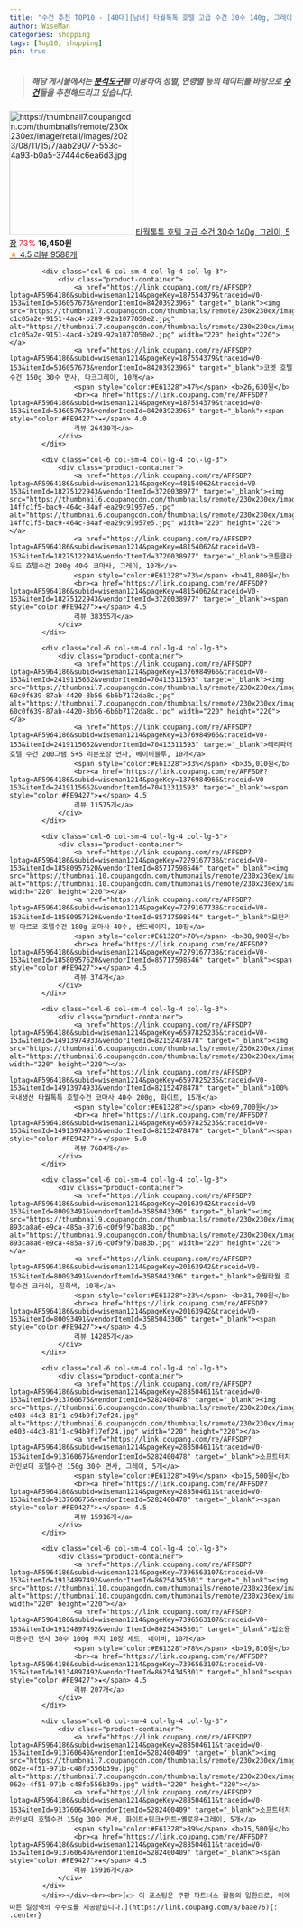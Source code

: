 ```yaml
---
title: "수건 추천 TOP10 - [40대][남녀] 타월톡톡 호텔 고급 수건 30수 140g, 그레이, 5장"
author: WiseMan
categories: shopping
tags: [Top10, shopping]
pin: true
---
```


> ##### 해당 게시물에서는 [**분석도구**](https://itemscout.io/)를 이용하여 **성별**, **연령별** 등의 데이터를 바탕으로 [**수건**](https://link.coupang.com/a/baae76)들을 추천해드리고 있습니다.
<div class="container"><div class="row">
            <div class="col-6 col-sm-4 col-lg-4 col-lg-3">
                <div class="product-container">
                    <a href="https://link.coupang.com/re/AFFSDP?lptag=AF5964186&subid=wiseman1214&pageKey=5296056341&traceid=V0-153&itemId=7632948081&vendorItemId=86850250683" target="_blank"><img src="https://thumbnail7.coupangcdn.com/thumbnails/remote/230x230ex/image/retail/images/2023/08/11/15/7/aab29077-553c-4a93-b0a5-37444c6ea6d3.jpg" alt="https://thumbnail7.coupangcdn.com/thumbnails/remote/230x230ex/image/retail/images/2023/08/11/15/7/aab29077-553c-4a93-b0a5-37444c6ea6d3.jpg" width="220" height="220"></a>
                    <a href="https://link.coupang.com/re/AFFSDP?lptag=AF5964186&subid=wiseman1214&pageKey=5296056341&traceid=V0-153&itemId=7632948081&vendorItemId=86850250683" target="_blank">타월톡톡 호텔 고급 수건 30수 140g, 그레이, 5장</a>
                    <span style="color:#E61328">73%</span> <b>16,450원</b>
                    <br><a href="https://link.coupang.com/re/AFFSDP?lptag=AF5964186&subid=wiseman1214&pageKey=5296056341&traceid=V0-153&itemId=7632948081&vendorItemId=86850250683" target="_blank"><span style="color:#FE9427">★</span> 4.5
                    리뷰 9588개</a>
                </div>
            </div>
            
            <div class="col-6 col-sm-4 col-lg-4 col-lg-3">
                <div class="product-container">
                    <a href="https://link.coupang.com/re/AFFSDP?lptag=AF5964186&subid=wiseman1214&pageKey=187554379&traceid=V0-153&itemId=536057673&vendorItemId=84203923965" target="_blank"><img src="https://thumbnail7.coupangcdn.com/thumbnails/remote/230x230ex/image/retail/images/4689428470327363-c1c05a2e-9151-4ac4-b289-92a1077050e2.jpg" alt="https://thumbnail7.coupangcdn.com/thumbnails/remote/230x230ex/image/retail/images/4689428470327363-c1c05a2e-9151-4ac4-b289-92a1077050e2.jpg" width="220" height="220"></a>
                    <a href="https://link.coupang.com/re/AFFSDP?lptag=AF5964186&subid=wiseman1214&pageKey=187554379&traceid=V0-153&itemId=536057673&vendorItemId=84203923965" target="_blank">코멧 호텔 수건 150g 30수 면사, 다크그레이, 10개</a>
                    <span style="color:#E61328">47%</span> <b>26,630원</b>
                    <br><a href="https://link.coupang.com/re/AFFSDP?lptag=AF5964186&subid=wiseman1214&pageKey=187554379&traceid=V0-153&itemId=536057673&vendorItemId=84203923965" target="_blank"><span style="color:#FE9427">★</span> 4.0
                    리뷰 26430개</a>
                </div>
            </div>
            
            <div class="col-6 col-sm-4 col-lg-4 col-lg-3">
                <div class="product-container">
                    <a href="https://link.coupang.com/re/AFFSDP?lptag=AF5964186&subid=wiseman1214&pageKey=48154062&traceid=V0-153&itemId=18275122943&vendorItemId=3720038977" target="_blank"><img src="https://thumbnail6.coupangcdn.com/thumbnails/remote/230x230ex/image/retail/images/4599168087954370-14ffc1f5-bac9-464c-84af-ea29c91957e5.jpg" alt="https://thumbnail6.coupangcdn.com/thumbnails/remote/230x230ex/image/retail/images/4599168087954370-14ffc1f5-bac9-464c-84af-ea29c91957e5.jpg" width="220" height="220"></a>
                    <a href="https://link.coupang.com/re/AFFSDP?lptag=AF5964186&subid=wiseman1214&pageKey=48154062&traceid=V0-153&itemId=18275122943&vendorItemId=3720038977" target="_blank">코튼클라우드 호텔수건 200g 40수 코마사, 그레이, 10개</a>
                    <span style="color:#E61328">73%</span> <b>41,800원</b>
                    <br><a href="https://link.coupang.com/re/AFFSDP?lptag=AF5964186&subid=wiseman1214&pageKey=48154062&traceid=V0-153&itemId=18275122943&vendorItemId=3720038977" target="_blank"><span style="color:#FE9427">★</span> 4.5
                    리뷰 38355개</a>
                </div>
            </div>
            
            <div class="col-6 col-sm-4 col-lg-4 col-lg-3">
                <div class="product-container">
                    <a href="https://link.coupang.com/re/AFFSDP?lptag=AF5964186&subid=wiseman1214&pageKey=1376984966&traceid=V0-153&itemId=2419115662&vendorItemId=70413311593" target="_blank"><img src="https://thumbnail7.coupangcdn.com/thumbnails/remote/230x230ex/image/retail/images/28960561021861-60c0f639-87ab-4420-8b56-6b6b7172da8c.jpg" alt="https://thumbnail7.coupangcdn.com/thumbnails/remote/230x230ex/image/retail/images/28960561021861-60c0f639-87ab-4420-8b56-6b6b7172da8c.jpg" width="220" height="220"></a>
                    <a href="https://link.coupang.com/re/AFFSDP?lptag=AF5964186&subid=wiseman1214&pageKey=1376984966&traceid=V0-153&itemId=2419115662&vendorItemId=70413311593" target="_blank">테리파머 호텔 수건 200그램 5+5 리본포장 면사, 베이비블루, 10개</a>
                    <span style="color:#E61328">33%</span> <b>35,010원</b>
                    <br><a href="https://link.coupang.com/re/AFFSDP?lptag=AF5964186&subid=wiseman1214&pageKey=1376984966&traceid=V0-153&itemId=2419115662&vendorItemId=70413311593" target="_blank"><span style="color:#FE9427">★</span> 4.5
                    리뷰 11575개</a>
                </div>
            </div>
            
            <div class="col-6 col-sm-4 col-lg-4 col-lg-3">
                <div class="product-container">
                    <a href="https://link.coupang.com/re/AFFSDP?lptag=AF5964186&subid=wiseman1214&pageKey=7279167738&traceid=V0-153&itemId=18580957620&vendorItemId=85717598546" target="_blank"><img src="https://thumbnail10.coupangcdn.com/thumbnails/remote/230x230ex/image/vendor_inventory/9614/837b52e94bed6caad05271fbe9ab9ec2217047f8e368c1d06d4b7fdd3521.jpg" alt="https://thumbnail10.coupangcdn.com/thumbnails/remote/230x230ex/image/vendor_inventory/9614/837b52e94bed6caad05271fbe9ab9ec2217047f8e368c1d06d4b7fdd3521.jpg" width="220" height="220"></a>
                    <a href="https://link.coupang.com/re/AFFSDP?lptag=AF5964186&subid=wiseman1214&pageKey=7279167738&traceid=V0-153&itemId=18580957620&vendorItemId=85717598546" target="_blank">모던리빙 마르코 호텔수건 180g 코마사 40수, 샌드베이지, 10장</a>
                    <span style="color:#E61328">78%</span> <b>38,900원</b>
                    <br><a href="https://link.coupang.com/re/AFFSDP?lptag=AF5964186&subid=wiseman1214&pageKey=7279167738&traceid=V0-153&itemId=18580957620&vendorItemId=85717598546" target="_blank"><span style="color:#FE9427">★</span> 4.5
                    리뷰 374개</a>
                </div>
            </div>
            
            <div class="col-6 col-sm-4 col-lg-4 col-lg-3">
                <div class="product-container">
                    <a href="https://link.coupang.com/re/AFFSDP?lptag=AF5964186&subid=wiseman1214&pageKey=6597825235&traceid=V0-153&itemId=14913974933&vendorItemId=82152478478" target="_blank"><img src="https://thumbnail6.coupangcdn.com/thumbnails/remote/230x230ex/image/vendor_inventory/0002/f14a7b8623b6d608f7c531825a5ee2030d042d005088de5115e64b4ece9c.jpg" alt="https://thumbnail6.coupangcdn.com/thumbnails/remote/230x230ex/image/vendor_inventory/0002/f14a7b8623b6d608f7c531825a5ee2030d042d005088de5115e64b4ece9c.jpg" width="220" height="220"></a>
                    <a href="https://link.coupang.com/re/AFFSDP?lptag=AF5964186&subid=wiseman1214&pageKey=6597825235&traceid=V0-153&itemId=14913974933&vendorItemId=82152478478" target="_blank">100% 국내생산 타월톡톡 호텔수건 코마사 40수 200g, 화이트, 15개</a>
                    <span style="color:#E61328"></span> <b>69,700원</b>
                    <br><a href="https://link.coupang.com/re/AFFSDP?lptag=AF5964186&subid=wiseman1214&pageKey=6597825235&traceid=V0-153&itemId=14913974933&vendorItemId=82152478478" target="_blank"><span style="color:#FE9427">★</span> 5.0
                    리뷰 7684개</a>
                </div>
            </div>
            
            <div class="col-6 col-sm-4 col-lg-4 col-lg-3">
                <div class="product-container">
                    <a href="https://link.coupang.com/re/AFFSDP?lptag=AF5964186&subid=wiseman1214&pageKey=20163942&traceid=V0-153&itemId=80093491&vendorItemId=3585043306" target="_blank"><img src="https://thumbnail9.coupangcdn.com/thumbnails/remote/230x230ex/image/retail/images/9615147523457910-893ca8a6-e9ca-485a-8716-c0f9f97ba83b.jpg" alt="https://thumbnail9.coupangcdn.com/thumbnails/remote/230x230ex/image/retail/images/9615147523457910-893ca8a6-e9ca-485a-8716-c0f9f97ba83b.jpg" width="220" height="220"></a>
                    <a href="https://link.coupang.com/re/AFFSDP?lptag=AF5964186&subid=wiseman1214&pageKey=20163942&traceid=V0-153&itemId=80093491&vendorItemId=3585043306" target="_blank">송월타월 호텔수건 크러쉬, 진회색, 10개</a>
                    <span style="color:#E61328">23%</span> <b>31,700원</b>
                    <br><a href="https://link.coupang.com/re/AFFSDP?lptag=AF5964186&subid=wiseman1214&pageKey=20163942&traceid=V0-153&itemId=80093491&vendorItemId=3585043306" target="_blank"><span style="color:#FE9427">★</span> 4.5
                    리뷰 14285개</a>
                </div>
            </div>
            
            <div class="col-6 col-sm-4 col-lg-4 col-lg-3">
                <div class="product-container">
                    <a href="https://link.coupang.com/re/AFFSDP?lptag=AF5964186&subid=wiseman1214&pageKey=288504611&traceid=V0-153&itemId=913760675&vendorItemId=5282400478" target="_blank"><img src="https://thumbnail6.coupangcdn.com/thumbnails/remote/230x230ex/image/retail/images/2019/08/26/11/0/ee945e9f-e403-44c3-81f1-c94b9f17ef24.jpg" alt="https://thumbnail6.coupangcdn.com/thumbnails/remote/230x230ex/image/retail/images/2019/08/26/11/0/ee945e9f-e403-44c3-81f1-c94b9f17ef24.jpg" width="220" height="220"></a>
                    <a href="https://link.coupang.com/re/AFFSDP?lptag=AF5964186&subid=wiseman1214&pageKey=288504611&traceid=V0-153&itemId=913760675&vendorItemId=5282400478" target="_blank">소프트터치 라인보더 호텔수건 150g 30수 면사, 그레이, 5개</a>
                    <span style="color:#E61328">49%</span> <b>15,500원</b>
                    <br><a href="https://link.coupang.com/re/AFFSDP?lptag=AF5964186&subid=wiseman1214&pageKey=288504611&traceid=V0-153&itemId=913760675&vendorItemId=5282400478" target="_blank"><span style="color:#FE9427">★</span> 4.5
                    리뷰 15916개</a>
                </div>
            </div>
            
            <div class="col-6 col-sm-4 col-lg-4 col-lg-3">
                <div class="product-container">
                    <a href="https://link.coupang.com/re/AFFSDP?lptag=AF5964186&subid=wiseman1214&pageKey=7396563107&traceid=V0-153&itemId=19134897492&vendorItemId=86254345301" target="_blank"><img src="https://thumbnail10.coupangcdn.com/thumbnails/remote/230x230ex/image/vendor_inventory/8c26/60a35e02ee413d9862c6e254838e1d954f4f3733dd60308312d3aa408978.jpg" alt="https://thumbnail10.coupangcdn.com/thumbnails/remote/230x230ex/image/vendor_inventory/8c26/60a35e02ee413d9862c6e254838e1d954f4f3733dd60308312d3aa408978.jpg" width="220" height="220"></a>
                    <a href="https://link.coupang.com/re/AFFSDP?lptag=AF5964186&subid=wiseman1214&pageKey=7396563107&traceid=V0-153&itemId=19134897492&vendorItemId=86254345301" target="_blank">업소용 미용수건 면사 30수 100g 무지 10장 세트, 네이비, 10개</a>
                    <span style="color:#E61328">78%</span> <b>19,810원</b>
                    <br><a href="https://link.coupang.com/re/AFFSDP?lptag=AF5964186&subid=wiseman1214&pageKey=7396563107&traceid=V0-153&itemId=19134897492&vendorItemId=86254345301" target="_blank"><span style="color:#FE9427">★</span> 4.5
                    리뷰 207개</a>
                </div>
            </div>
            
            <div class="col-6 col-sm-4 col-lg-4 col-lg-3">
                <div class="product-container">
                    <a href="https://link.coupang.com/re/AFFSDP?lptag=AF5964186&subid=wiseman1214&pageKey=288504611&traceid=V0-153&itemId=913760640&vendorItemId=5282400409" target="_blank"><img src="https://thumbnail7.coupangcdn.com/thumbnails/remote/230x230ex/image/retail/images/2019/08/26/11/9/25857497-062e-4f51-971b-c48fb556b39a.jpg" alt="https://thumbnail7.coupangcdn.com/thumbnails/remote/230x230ex/image/retail/images/2019/08/26/11/9/25857497-062e-4f51-971b-c48fb556b39a.jpg" width="220" height="220"></a>
                    <a href="https://link.coupang.com/re/AFFSDP?lptag=AF5964186&subid=wiseman1214&pageKey=288504611&traceid=V0-153&itemId=913760640&vendorItemId=5282400409" target="_blank">소프트터치 라인보더 호텔수건 150g 30수 면사, 화이트+핑크+민트+옐로우+그레이, 5개</a>
                    <span style="color:#E61328">89%</span> <b>15,500원</b>
                    <br><a href="https://link.coupang.com/re/AFFSDP?lptag=AF5964186&subid=wiseman1214&pageKey=288504611&traceid=V0-153&itemId=913760640&vendorItemId=5282400409" target="_blank"><span style="color:#FE9427">★</span> 4.5
                    리뷰 15916개</a>
                </div>
            </div>
            </div></div><br><br>[👉 이 포스팅은 쿠팡 파트너스 활동의 일환으로, 이에 따른 일정액의 수수료를 제공받습니다.](https://link.coupang.com/a/baae76){: .center}